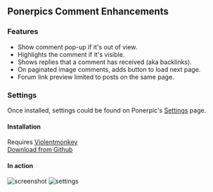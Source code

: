 ## Ponerpics Comment Enhancements

### Features

 - Show comment pop-up if it's out of view.
 - Highlights the comment if it's visible.
 - Shows replies that a comment has received (aka backlinks).
 - On paginated image comments, adds button to load next page.
 - Forum link preview limited to posts on the same page.

### Settings
Once installed, settings could be found on Ponerpic's [Settings](https://ponerpics.org/settings/edit?active_tab=userscript) page.

#### Installation
Requires [Violentmonkey](https://violentmonkey.github.io/)  
[Download from Github](https://github.com/marktaiwan/Derpibooru-Link-Preview/raw/ponerpics/ponerpics%20quote%20preview.user.js)  

#### In action
![screenshot](https://raw.githubusercontent.com/marktaiwan/Derpibooru-Quote-Preview/ponerpics/screenshots/demo.gif)
![settings](https://raw.githubusercontent.com/marktaiwan/Derpibooru-Quote-Preview/ponerpics/screenshots/user-settings.png)
